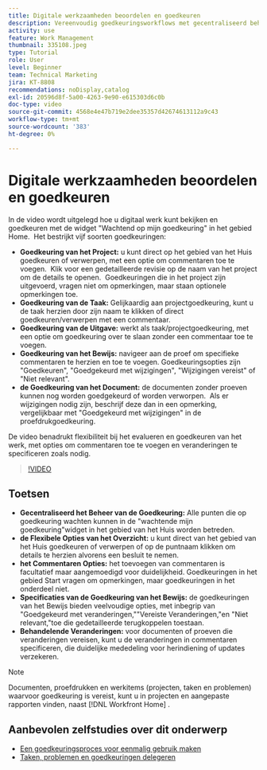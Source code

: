 ```yaml
---
title: Digitale werkzaamheden beoordelen en goedkeuren
description: Vereenvoudig goedkeuringsworkflows met gecentraliseerd beheer in de widget "Wachtend op mijn goedkeuring", flexibele revisieopties, gedetailleerde proefdrukgoedkeuringsopties en duidelijke opmerkingen voor efficiënte communicatie en updates.
activity: use
feature: Work Management
thumbnail: 335108.jpeg
type: Tutorial
role: User
level: Beginner
team: Technical Marketing
jira: KT-8808
recommendations: noDisplay,catalog
exl-id: 20596d8f-5a00-4263-9e90-e615303d6c0b
doc-type: video
source-git-commit: 4568e4e47b719e2dee35357d42674613112a9c43
workflow-type: tm+mt
source-wordcount: '383'
ht-degree: 0%

---
```


# Digitale werkzaamheden beoordelen en goedkeuren

In de video wordt uitgelegd hoe u digitaal werk kunt bekijken en goedkeuren met de widget &quot;Wachtend op mijn goedkeuring&quot; in het gebied Home. &#x200B; Het bestrijkt vijf soorten goedkeuringen:

* **Goedkeuring van het Project:** u kunt direct op het gebied van het Huis goedkeuren of verwerpen, met een optie om commentaren toe te voegen. &#x200B; Klik voor een gedetailleerde revisie op de naam van het project om de details te openen. &#x200B; Goedkeuringen die in het project zijn uitgevoerd, vragen niet om opmerkingen, maar staan optionele opmerkingen toe.
* **Goedkeuring van de Taak:** Gelijkaardig aan projectgoedkeuring, kunt u de taak herzien door zijn naam te klikken of direct goedkeuren/verwerpen met een commentaar.
* **Goedkeuring van de Uitgave:** werkt als taak/projectgoedkeuring, met een optie om goedkeuring over te slaan zonder een commentaar toe te voegen.
* **Goedkeuring van het Bewijs:** navigeer aan de proef om specifieke commentaren te herzien en toe te voegen. &#x200B; Goedkeuringsopties zijn &quot;Goedkeuren&quot;, &quot;Goedgekeurd met wijzigingen&quot;, &quot;Wijzigingen vereist&quot; of &quot;Niet relevant&quot;.
* **de Goedkeuring van het Document:** de documenten zonder proeven kunnen nog worden goedgekeurd of worden verworpen. &#x200B; Als er wijzigingen nodig zijn, beschrijf deze dan in een opmerking, vergelijkbaar met &quot;Goedgekeurd met wijzigingen&quot; in de proefdrukgoedkeuring.

De video benadrukt flexibiliteit bij het evalueren en goedkeuren van het werk, met opties om commentaren toe te voegen en veranderingen te specificeren zoals nodig. &#x200B;

>[!VIDEO](https://video.tv.adobe.com/v/3444952/?quality=12&learn=on&enablevpops&captions=dut)

## Toetsen

* **Gecentraliseerd het Beheer van de Goedkeuring:** Alle punten die op goedkeuring wachten kunnen in de &quot;wachtende mijn goedkeuring&quot;widget in het gebied van het Huis worden betreden. &#x200B;
* **de Flexibele Opties van het Overzicht:** u kunt direct van het gebied van het Huis goedkeuren of verwerpen of op de puntnaam klikken om details te herzien alvorens een besluit te nemen. &#x200B;
* **het Commentaren Opties:** het toevoegen van commentaren is facultatief maar aangemoedigd voor duidelijkheid. &#x200B; Goedkeuringen in het gebied Start vragen om opmerkingen, maar goedkeuringen in het onderdeel niet. &#x200B;
* **Specificaties van de Goedkeuring van het Bewijs:** de goedkeuringen van het Bewijs bieden veelvoudige opties, met inbegrip van &quot;Goedgekeurd met veranderingen,&quot;&quot;Vereiste Veranderingen,&quot;en &quot;Niet relevant,&quot;toe die gedetailleerde terugkoppelen toestaan. &#x200B;
* **Behandelende Veranderingen:** voor documenten of proeven die veranderingen vereisen, kunt u de veranderingen in commentaren specificeren, die duidelijke mededeling voor herindiening of updates verzekeren. &#x200B;


>[!NOTE]
>
>Documenten, proefdrukken en werkitems (projecten, taken en problemen) waarvoor goedkeuring is vereist, kunt u in projecten en aangepaste rapporten vinden, naast [!DNL Workfront Home] .

## Aanbevolen zelfstudies over dit onderwerp

* [Een goedkeuringsproces voor eenmalig gebruik maken](/help/manage-work/approval-processes-and-milestone-paths/create-a-single-use-approval-process.md)
* [Taken, problemen en goedkeuringen delegeren](/help/manage-work/approval-processes-and-milestone-paths/delegate-approvals.md)


<!--
learn more URLS
Approving work
Home area for Reviewers
Guides
Home overview for Reviewers
Issue page overview
-->
